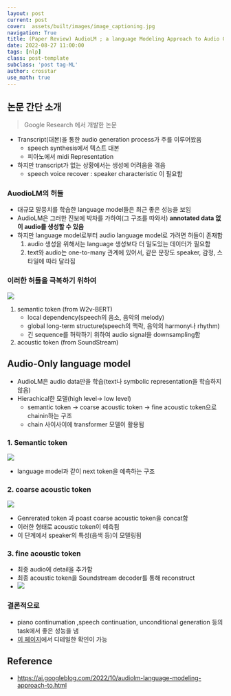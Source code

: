 ```yaml
---
layout: post
current: post
cover:  assets/built/images/image_captioning.jpg
navigation: True
title: (Paper Review) AudioLM ; a language Modeling Approach to Audio Generation 
date: 2022-08-27 11:00:00
tags: [nlp]
class: post-template
subclass: 'post tag-ML'
author: crosstar
use_math: true
---
```


## 논문 간단 소개 
> Google Research 에서 개발한 논문


- Transcript(대본)을 통한 audio generation process가 주를 이루어왔음
  - speech synthesis에서 텍스트 대본
  - 피아노에서 midi Representation
- 하지만 transcript가 없는 상황에서는 생성에 어려움을 겪음
  - speech voice recover : speaker characteristic 이 필요함

### AuodioLM의 허들
- 대규모 말뭉치를 학습한 language model들은 최근 좋은 성능을 보임
- AudioLM은 그러한 진보에 박차를 가하여(그 구조를 따와서) **annotated data 없이 audio를 생성할 수 있음**
- 하지만 language model로부터 audio language model로 가려면 허들이 존재함
  1. audio 생성을 위해서는 language 생성보다 더 밀도있는 데이터가 필요함
  2. text와 audio는 one-to-many 관계에 있어서, 같은 문장도 speaker, 감정, 스타일에 따라 달라짐

### 이러한 허들을 극복하기 위하여
![](https://velog.velcdn.com/images/crosstar1228/post/71e3f8d5-0325-4df0-a867-096b632377c1/image.png)

1. semantic token (from W2v-BERT)
   - local dependency(speech의 음소, 음악의 melody)
   - global long-term structure(speech의 맥락, 음악의 harmony나 rhythm)
   - 긴 sequence를 허락하기 위하여 audio signal을 downsampling함
2. acoustic token (from SoundStream)

## Audio-Only language model
- AudioLM은 audio data만을 학습(text나 symbolic representation을 학습하지 않음)
- Hierachical한 모델(high level-> low level)
  - semantic token -> coarse acoustic token -> fine acoustic token으로 chainin하는 구조
  - chain 사이사이에 transformer 모델이 활용됨

### 1. Semantic token
![](https://velog.velcdn.com/images/crosstar1228/post/8814e6d5-706b-4fd9-8683-85bba144938e/image.png)

- language model과 같이 next token을 예측하는 구조

### 2. coarse acoustic token
![](https://velog.velcdn.com/images/crosstar1228/post/a915f356-ab6e-46ba-8c9d-b3114e45318f/image.png)
- Genrerated token 과 poast coarse acoustic token을 concat함
- 이러한 형태로 acoustic token이 예측됨
- 이 단계에서 speaker의 특성(음색 등)이 모델링됨

### 3. fine acoustic token
- 최종 audio에 detail을 추가함
- 최종 acoustic token을 Soundstream decoder를 통해 reconstruct
- ![](https://velog.velcdn.com/images/crosstar1228/post/329274e9-1577-4224-b561-e2b18b4b269b/image.png)


### 결론적으로
- piano continumation ,speech continuation, unconditional generation 등의 task에서 좋은 성능을 냄
- [이 페이지](https://google-research.github.io/seanet/audiolm/examples/)에서 디테일한 확인이 가능



## Reference
- https://ai.googleblog.com/2022/10/audiolm-language-modeling-approach-to.html

